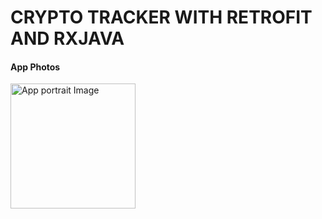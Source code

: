 <h1>CRYPTO TRACKER WITH RETROFIT AND RXJAVA</h1>
<h4>App Photos</h4>
<p float = "left">
<img width="200"alt="App portrait Image"src="https://github.com/codception/crypto-tracker-retrofit/blob/master/img/app.gif" >
</p>
